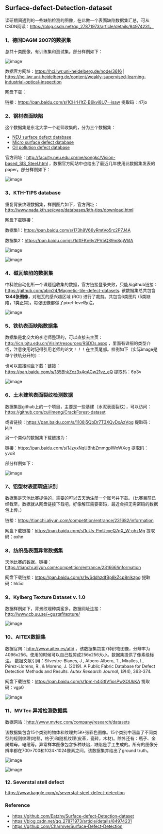 

## Surface-defect-Detection-dataset
读研期间遇到的一些缺陷检测的图像，在此做一个表面缺陷数据集汇总，可从CSDN阅读：https://blog.csdn.net/qq_27871973/article/details/84974231。

### 1、德国DAGM 2007的数据集

总共十类图像，有训练集和测试集，部分样例如下：

![image](https://user-images.githubusercontent.com/16224205/220957857-67f66b5d-6846-4b63-b7cf-fdd93c57f93d.png)

数据官方网址：https://hci.iwr.uni-heidelberg.de/node/3616 | https://hci.iwr.uni-heidelberg.de/content/weakly-supervised-learning-industrial-optical-inspection

网盘下载：

链接：https://pan.baidu.com/s/1CHrH1tZ-B6kvi8U7--isaw 提取码：47jo 

### 2、钢材表面缺陷

这个数据集是东北大学一个老师收集的，分为三个数据集：
- [NEU surface defect database](http://faculty.neu.edu.cn/yunhyan/NEU_surface_defect_database.html) 
- [Micro surface defect database](http://faculty.neu.edu.cn/yunhyan/SCACM.html)
- [Oil pollution defect database](http://faculty.neu.edu.cn/yunhyan/SLSM.html)

官方网址：http://faculty.neu.edu.cn/me/songkc/Vision-based_SIS_Steel.html ，数据官方网站中也给出了最近几年使用此数据集发表的paper。部分样例如下：

![image](https://user-images.githubusercontent.com/16224205/220958209-b19e0377-b509-4a90-91c5-59b39d4afe4b.png)

### 3、KTH-TIPS database

重复背景纹理数据集，样例图片如下，官方网址：http://www.nada.kth.se/cvap/databases/kth-tips/download.html

网盘下载链接：

数据集1：https://pan.baidu.com/s/173h8V66yRmtVo5rc2P7J4A

数据集2：https://pan.baidu.com/s/1dXFKn6v2PV5QS9m8gWlifA

![image](https://user-images.githubusercontent.com/16224205/220960916-a6f1db07-66b2-439c-ac87-89a8da0e1ba9.png)

![image](https://user-images.githubusercontent.com/16224205/220960987-31dccd23-c0eb-4436-92b7-04c50dabf5b5.png)


### 4、磁瓦缺陷的数据集

中科院自动化所一个课题组收集的数据，官方链接登录失败，只能从github链接：https://github.com/abin24/Magnetic-tile-defect-datasets. 该数据集总共包含**1344张图像**，对磁瓦的感兴趣区域 (ROI) 进行了裁剪。共包含6类图片 (5类缺陷，1类正常)。每张图像都做了pixel-level标注。

![image](https://user-images.githubusercontent.com/16224205/220960631-3d5af9eb-d494-4c64-99a6-194d7659c417.png)

### 5、铁轨表面缺陷数据集

 数据集是北交大的李老师整理的，可以直接去主页：http://icn.bjtu.edu.cn/Visint/resources/RSDDs.aspx ，里面有详细的类型介绍，注意使用时记得引用老师的论文！！！在主页尾部。样例如下（实际image是单个铁轨分开的）：

也可以直接网盘下载：链接：https://pan.baidu.com/s/185BhkZcz3x4qACw21vz_eQ  提取码：6p3v 

![image](https://user-images.githubusercontent.com/16224205/220959886-a17262da-e7f2-4600-aec7-6cbca3f0f563.png)

### 6、土木建筑表面裂纹检测数据

数据集是github上的一个项目，主要是一些基建（水泥表面裂纹），可以访问：https://github.com/cuilimeng/CrackForest-dataset

或者链接：https://pan.baidu.com/s/1108j5QbDr7T3XQvDxAzVpg  提取码：jajn 

另一个类似的数据集下载链接为：

链接：https://pan.baidu.com/s/1JzyxNqUBhbZmmgpIWoWXeg  提取码：yvo8 

部分样例如下：

![image](https://user-images.githubusercontent.com/16224205/220960123-775d6862-1ce2-4319-b9d7-302676070eac.png)

### 7、铝型材表面瑕疵识别

数据集是天池比赛提供的，需要的可以去天池注册一个账号并下载。（比赛目前已经截至，数据就从网盘链接下载吧，好像解压需要密码，最近会把无需密码的数据包上传。）

链接：https://tianchi.aliyun.com/competition/entrance/231682/information

网盘下载链接：https://pan.baidu.com/s/1uUs-PmUcxeQ7qX_W-ohzMg  提取码：oxhn

### 8、纺织品表面异常数据集

天池比赛的数据，链接：https://tianchi.aliyun.com/competition/entrance/231666/information

网盘下载链接：https://pan.baidu.com/s/1wSddhzdfBp8kZcp8nIkzpg  提取码：hk5d

### 9、Kylberg Texture Dataset v. 1.0

数据样例如下，背景纹理种类蛮多。数据网址连接：http://www.cb.uu.se/~gustaf/texture/

![image](https://user-images.githubusercontent.com/16224205/220958781-9a82c19e-93ae-4532-a78a-a1c6b4488f6e.png)

### 10、AITEX数据集

数据官网：http://www.aitex.es/afid 。该数据集包含7种织物图像，分辨率为4096x256。使用的时候可以自己裁剪成256x256大小。数据集提供了像素级标注。
 数据文献引用：Silvestre-Blanes, J., Albero-Albero, T., Miralles, I., Pérez-Llorens, R., & Moreno, J. (2019). A Public Fabric Database for Defect Detection Methods and Results. *Autex Research Journal*, *19*(4), 363-374.

网盘下载链接：https://pan.baidu.com/s/1pm-h4jGtIVfiosPwXOUkKA 
提取码：vgp0 

![image](https://user-images.githubusercontent.com/16224205/220958684-f4cd6d20-6d65-4bdc-bac5-0c1bdadf4544.png)

### 11、MVTec 异常检测数据集

数据网站：http://www.mvtec.com/company/research/datasets

该数据集包含15个类别的物体和纹理共5K+张彩色图像。15个类别中涵盖了不同类型的规则纹理(地毯，格子)和随机纹理(皮革，瓷砖，木材)。除外还有：瓶子、金属螺母，电缆等。异常样本图像包含多种缺陷，缺陷是手工生成的。所有的图像分辨率都在700×700和1024×1024像素之间。该数据集并给出了ground truth。

![image](https://user-images.githubusercontent.com/16224205/220958387-a018722c-3285-4366-ae6e-ff31ed03d7df.png)

![image](https://user-images.githubusercontent.com/16224205/220958488-1f599e28-7879-4d57-8a3e-0a3e1c747d32.png)

### 12. Severstal stell defect
https://www.kaggle.com/c/severstal-steel-defect-detection

### Reference
- https://github.com/Eatzhy/Surface-defect-Detection-dataset
- https://blog.csdn.net/qq_27871973/article/details/84974231
- https://github.com/Charmve/Surface-Defect-Detection

